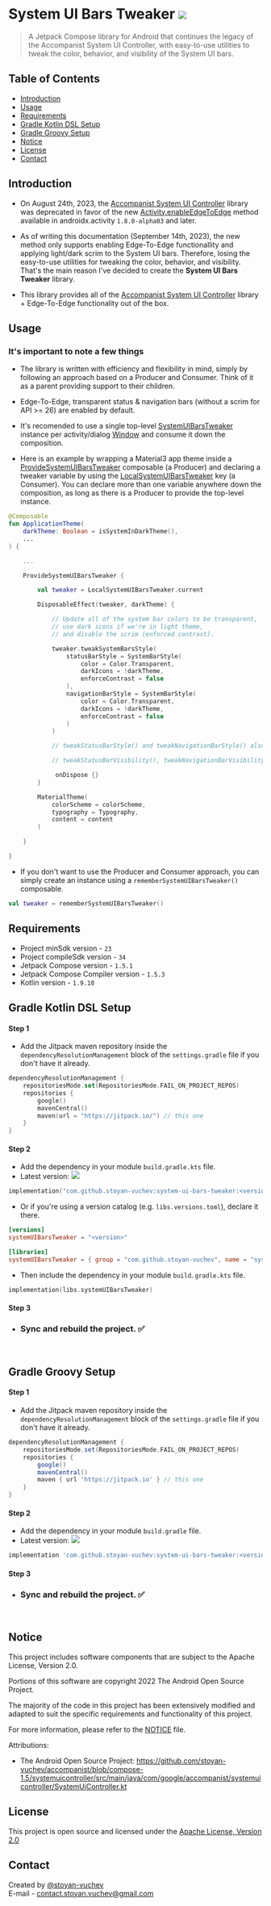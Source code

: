 # System UI Bars Tweaker [![](https://jitpack.io/v/stoyan-vuchev/system-ui-bars-tweaker.svg)](https://jitpack.io/#stoyan-vuchev/system-ui-bars-tweaker)

> A Jetpack Compose library for Android that continues the legacy of the Accompanist System UI Controller, with easy-to-use utilities to tweak the color, behavior, and visibility of the System UI bars.

## Table of Contents

* [Introduction](#introduction)
* [Usage](#usage)
* [Requirements](#requirements)
* [Gradle Kotlin DSL Setup](#gradle-kotlin-dsl-setup)
* [Gradle Groovy Setup](#gradle-groovy-setup)
* [Notice](#notice)
* [License](#license)
* [Contact](#contact)

## Introduction

* On August 24th, 2023, the [Accompanist System UI Controller](https://google.github.io/accompanist/systemuicontroller/) library was deprecated in favor of
the new [Activity.enableEdgeToEdge](https://developer.android.com/reference/androidx/activity/ComponentActivity#(androidx.activity.ComponentActivity).enableEdgeToEdge(androidx.activity.SystemBarStyle,androidx.activity.SystemBarStyle)) method available in androidx.activity ``1.8.0-alpha03`` and later.

* As of writing this documentation (September 14th, 2023), the new method only supports enabling Edge-To-Edge
functionallity and applying light/dark scrim to the System UI bars. Therefore, losing the easy-to-use utilities
for tweaking the color, behavior, and visibility. That's the main reason I've decided to create the **System UI Bars Tweaker** library.

* This library provides all of the [Accompanist System UI Controller](https://google.github.io/accompanist/systemuicontroller/) library + Edge-To-Edge functionality out of the box.

## Usage

### It's important to note a few things

* The library is written with efficiency and flexibility in mind, simply by following an approach based on a Producer and Consumer. Think of it as a parent providing support to their children.

* Edge-To-Edge, transparent status & navigation bars (without a scrim for API >= 26) are enabled by default.

* It's recomended to use a single top-level [SystemUIBarsTweaker](./system-ui-bars-tweaker/src/main/java/com/stoyanvuchev/systemuibarstweaker/SystemUIBarsTweaker.kt) instance per activity/dialog [Window](https://developer.android.com/reference/android/view/Window) and consume it down the composition.

* Here is an example by wrapping a Material3 app theme inside a [ProvideSystemUIBarsTweaker](./system-ui-bars-tweaker/src/main/java/com/stoyanvuchev/systemuibarstweaker/LocalSystemUIBarsTweaker.kt) composable (a Producer) and declaring a tweaker variable by using the [LocalSystemUIBarsTweaker](./system-ui-bars-tweaker/src/main/java/com/stoyanvuchev/systemuibarstweaker/LocalSystemUIBarsTweaker.kt) key (a Consumer). You can declare more than one variable anywhere down the composition, as long as there is a Producer to provide the top-level instance.

``` kotlin
@Composable
fun ApplicationTheme(
    darkTheme: Boolean = isSystemInDarkTheme(),
    ...
) {

    ...

    ProvideSystemUIBarsTweaker {

        val tweaker = LocalSystemUIBarsTweaker.current

        DisposableEffect(tweaker, darkTheme) {

            // Update all of the system bar colors to be transparent,
            // use dark icons if we're in light theme,
            // and disable the scrim (enforced contrast).

            tweaker.tweakSystemBarsStyle(
                statusBarStyle = SystemBarStyle(
                    color = Color.Transparent,
                    darkIcons = !darkTheme,
                    enforceContrast = false
                ),
                navigationBarStyle = SystemBarStyle(
                    color = Color.Transparent,
                    darkIcons = !darkTheme,
                    enforceContrast = false
                )
            )

            // tweakStatusBarStyle() and tweakNavigationBarStyle() also exist.

            // tweakStatusBarVisibility(), tweakNavigationBarVisibility(), and tweakSystemBarsBehavior() as well.

             onDispose {}
        }

        MaterialTheme(
            colorScheme = colorScheme,
            typography = Typography,
            content = content
        )

    }

}
```

* If you don't want to use the Producer and Consumer approach, you can simply create an instance using a `rememberSystemUIBarsTweaker()` composable.

``` kotlin
val tweaker = rememberSystemUIBarsTweaker()
```

## Requirements

* Project minSdk version - `23`
* Project compileSdk version - `34`
* Jetpack Compose version - `1.5.1`
* Jetpack Compose Compiler version - `1.5.3`
* Kotlin version - `1.9.10`

## Gradle Kotlin DSL Setup

#### Step 1

* Add the Jitpack maven repository inside the `dependencyResolutionManagement` block of the  `settings.gradle` file if you don't have it already.

```kotlin
dependencyResolutionManagement {
    repositoriesMode.set(RepositoriesMode.FAIL_ON_PROJECT_REPOS)
    repositories {
        google()
        mavenCentral()
        maven(url = "https://jitpack.io/") // this one
    }
}
```

#### Step 2

* Add the dependency in your module `build.gradle.kts` file.
* Latest version: [![](https://jitpack.io/v/stoyan-vuchev/system-ui-bars-tweaker.svg)](https://jitpack.io/#stoyan-vuchev/system-ui-bars-tweaker)

```kotlin
implementation("com.github.stoyan-vuchev:system-ui-bars-tweaker:<version>")
```

* Or if you're using a version catalog (e.g. `libs.versions.toml`), declare it there.

```toml
[versions]
systemUIBarsTweaker = "<version>"

[libraries]
systemUIBarsTweaker = { group = "com.github.stoyan-vuchev", name = "system-ui-bars-tweaker", version.ref = "systemUIBarsTweaker" }
```

* Then include the dependency in your module `build.gradle.kts` file.

```kotlin
implementation(libs.systemUIBarsTweaker)
```

#### Step 3

* ### Sync and rebuild the project. ✅

<br/>

## Gradle Groovy Setup

#### Step 1

* Add the Jitpack maven repository inside the `dependencyResolutionManagement` block of the  `settings.gradle` file if you don't have it already.

```groovy
dependencyResolutionManagement {
    repositoriesMode.set(RepositoriesMode.FAIL_ON_PROJECT_REPOS)
    repositories {
        google()
        mavenCentral()
        maven { url 'https://jitpack.io' } // this one
    }
}
```

#### Step 2

* Add the dependency in your module `build.gradle` file.
* Latest version: [![](https://jitpack.io/v/stoyan-vuchev/system-ui-bars-tweaker.svg)](https://jitpack.io/#stoyan-vuchev/system-ui-bars-tweaker)

```groovy
implementation 'com.github.stoyan-vuchev:system-ui-bars-tweaker:<version>'
```

#### Step 3

* ### Sync and rebuild the project. ✅

<br/>

## Notice

This project includes software components that are subject to the Apache License, Version 2.0.

Portions of this software are copyright 2022 The Android Open Source Project.

The majority of the code in this project has been extensively modified and adapted
to suit the specific requirements and functionality of this project.

For more information, please refer to the [NOTICE](./NOTICE) file.

Attributions:

* The Android Open Source Project: <https://github.com/stoyan-vuchev/accompanist/blob/compose-1.5/systemuicontroller/src/main/java/com/google/accompanist/systemuicontroller/SystemUiController.kt>

## License

This project is open source and licensed under the [Apache License, Version 2.0](./LICENSE)

## Contact

Created by [@stoyan-vuchev](https://github.com/stoyan-vuchev/)
<br/>
E-mail - [contact.stoyan.vuchev@gmail.com](mailto://contact.stoyan.vuchev@gmail.com)
